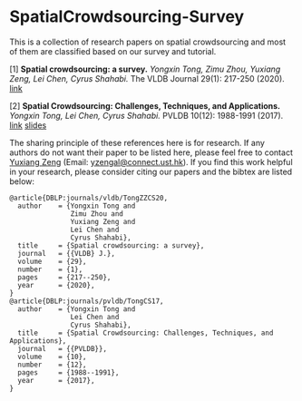 # SpatialCrowdsourcing-Survey
This is a collection of research papers on spatial crowdsourcing and most of them are classified based on our survey and tutorial.

[1] **Spatial crowdsourcing: a survey.**
*Yongxin Tong, Zimu Zhou, Yuxiang Zeng, Lei Chen, Cyrus Shahabi.* The VLDB Journal 29(1): 217-250 (2020). [link](https://doi.org/10.1007/s00778-019-00568-7)

[2] **Spatial Crowdsourcing: Challenges, Techniques, and Applications.**
*Yongxin Tong, Lei Chen, Cyrus Shahabi.* PVLDB 10(12): 1988-1991 (2017). [link](http://www.vldb.org/pvldb/vol10/p1988-tong.pdf) [slides](http://yongxintong.group/static/paper/2017/VLDB2017_Spatial%20Crowdsourcing_Challenges,%20Techniques,%20and%20Applications_Slides.pdf)

The sharing principle of these references here is for research. If any authors do not want their paper to be listed here, please feel free to contact [Yuxiang Zeng](https://www.cse.ust.hk/~yzengal) (Email: yzengal@connect.ust.hk).
If you find this work helpful in your research, please consider citing our papers and the bibtex are listed below:
```  
@article{DBLP:journals/vldb/TongZZCS20,
  author    = {Yongxin Tong and
               Zimu Zhou and
               Yuxiang Zeng and
               Lei Chen and
               Cyrus Shahabi},
  title     = {Spatial crowdsourcing: a survey},
  journal   = {{VLDB} J.},
  volume    = {29},
  number    = {1},
  pages     = {217--250},
  year      = {2020},
}
@article{DBLP:journals/pvldb/TongCS17,
  author    = {Yongxin Tong and
               Lei Chen and
               Cyrus Shahabi},
  title     = {Spatial Crowdsourcing: Challenges, Techniques, and Applications},
  journal   = {{PVLDB}},
  volume    = {10},
  number    = {12},
  pages     = {1988--1991},
  year      = {2017},
}
``` 

